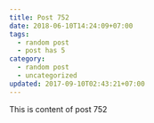 ```yaml
---
title: Post 752
date: 2018-06-10T14:24:09+07:00
tags:
  - random post
  - post has 5
category:
  - random post
  - uncategorized
updated: 2017-09-10T02:43:21+07:00
---
```

This is content of post 752